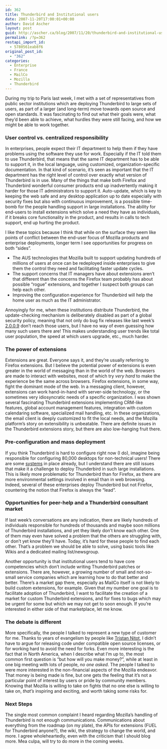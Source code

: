 ```yaml
---
id: 362
title: Thunderbird and Institutional users
date: 2007-11-20T17:00:01+00:00
author: David Ascher
layout: post
guid: http://ascher.ca/blog/2007/11/20/thunderbird-and-institutional-users/
permalink: /?p=362
restapi_import_id:
  - 5780561eab8f6
original_post_id:
  - "362"
categories:
  - Enterprise
  - France
  - MailCo
  - Mozilla
  - Thunderbird
---
```

During my trip to Paris last week, I met with a set of representatives from public sector institutions which are deploying Thunderbird to large sets of users, as part of a larger (and long-term) move towards open source and open standards. It was fascinating to find out what their goals were, what they&#8217;d been able to achieve, what hurdles they were still facing, and how we might be able to work together.

### User control vs. centralized responsibility

In enterprises, people expect their IT department to help them if they have problems using the software they use for work. Especially if the IT told them to use Thunderbird, that means that the same IT department has to be able to support it, in the local language, using customized, organization-specific documentation. In that kind of scenario, it&#8217;s seen as important that the IT department has the right level of control over exactly what version of Thunderbird is in use. Many of the things that make both Firefox and Thunderbird wonderful consumer products end up inadvertently making it harder for those IT administrators to support it. Auto-update, which is key to keeping the web safe and any desktop application up to date especially with security fixes but also with continuous improvement, is a possible time-bomb for the people handling support in large installations. The ability for end-users to install extensions which solve a need they have as individuals, if it breaks core functionality in the product, and results in calls to tech support, end up hurting the product.

I like these topics because I think that while on the surface they seem like points of conflict between the end-user focus of Mozilla products and enterprise deployments, longer term I see opportunities for progress on both &#8220;sides&#8221;.

  * The AUS technologies that Mozilla built to support updating hundreds of millions of users at once can be redeployed inside enterprises to give them the control they need and facilitating faster update cycles. 
  * The support concerns that IT managers have about extensions aren&#8217;t that different than the concerns the Firefox team probably has about possible &#8220;rogue&#8221; extensions, and together I suspect both groups can help each other. 
  * Improving the configuration experience for Thunderbird will help the home user as much as the IT administrator. 

Annoyingly for me, when these institutions distribute Thunderbird, the update-checking mechanism is deliberately disabled as part of a global security policy, meaning that not only do bug fix releases like last week&#8217;s [2.0.0.9](http://www.mozilla.com/en-US/thunderbird/2.0.0.9/releasenotes/) don&#8217;t reach those users, but I have no way of even guessing how many such users there are! This makes understanding user trends like total user population, the speed at which users upgrade, etc., much harder.

### The power of extensions

Extensions are great. Everyone says it, and they&#8217;re usually referring to Firefox extensions. But I believe the potential power of extensions is even greater in the world of messaging than in the world of the web. Browsers are made to interact with websites, most of which try _very hard_ to make the experience be the same across browsers. Firefox extensions, in some way, fight the dominant mode of the web. In a messaging client, however, extensions can work hand-in-hand with server-side technology, or the sometimes very idiosyncratic needs of a specific organization. I was shown several fascinating Thunderbird extensions implementing CRM-like features, global account management features, integration with custom calendaring software, specialized mail handling, etc. In these organizations, the email client is deeply customized to fit the local needs, and the Mozilla platform&#8217;s story on extensibility is unbeatable. There are definite issues in the Thunderbird extensions story, but there are also low-hanging fruit there.

### Pre-configuration and mass deployment

If you think Thunderbird is hard to configure right now (I do), imagine being responsible for configuring 80,000 desktops for non-technical users! There are some [systems](http://kb.mozillazine.org/Configuration_utilities_for_administrators) in place already, but I understand there are still issues that make it a challenge to deploy Thunderbird in such large installations. This is likely more problematic for Thunderbird than for Firefox, as there are more environmental settings involved in email than in web browsing. Indeed, several of these enterprises deploy Thunderbird but not Firefox, countering the notion that Firefox is always the &#8220;lead&#8221;.

### Opportunities for peer-help and a Thunderbird consultant market

If last week&#8217;s conversations are any indication, there are likely hundreds of individuals responsible for hundreds of thousands and maybe soon millions of Thunderbird installations, and yet they likely don&#8217;t know each other. One of them may even have solved a problem that the others are struggling with, or don&#8217;t yet know they&#8217;ll have. Today, it&#8217;s hard for these people to find each other. That&#8217;s a problem we should be able to solve, using basic tools like Wikis and a dedicated mailing list/newsgroup.

Another opportunity is that institutional users tend to have core competencies which don&#8217;t include writing Thunderbird patches or extensions. There are, however, a growing number of small and not-so-small service companies which are learning how to do that better and better. There&#8217;s a market gap there, especially as MailCo itself is not likely to build custom extensions, for example. Given that my number one goal is to facilitate adoption of Thunderbird, I want to facilitate the creation of a market for custom Thunderbird extensions, and for fixes to bugs which may be urgent for some but which we may not get to soon enough. If you&#8217;re interested in either side of that marketplace, let me know.

### The debate is different

More specifically, the people I talked to represent a new type of customer for me. Thanks to years of evangelism by people like [Tristan Nitot](http://standblog.org/blog/), I didn&#8217;t have to argue for releasing code under compatible open source licenses, or for working hard to avoid the need for forks. Even more interesting is the fact that in North America, when I describe what I&#8217;m up to, the most common first question is &#8220;but how will you make money?&#8221;, while at least in one big meeting with lots of people, _no one asked_. The people I talked to were more interested in the non-financial aspects of the Mozilla endeavor. That money is being made is fine, but one gets the feeling that it&#8217;s not a particular point of interest by users or pride by community members. Knowing that Mozilla is willing to take on fights that no one else is willing to take on, _that&#8217;s_ inspiring and exciting, and worth taking some risks for.

### Next Steps

The single most common complaint I heard regarding Mozilla&#8217;s handling of Thunderbird is not enough communications. Communications about everything from the roadmap (on my plate), the APIs for extensions (FUEL for Thunderbird anyone?), the wiki, the strategy to change the world, and more. I agree wholeheartedly, even with the criticism that I should blog more. Mea culpa, will try to do more in the coming weeks.